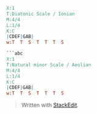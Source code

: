 
```abc
X:1
T:Diatonic Scale / Ionian
M:4/4
L:1/4
K:C
|CDEF|GAB|
w:T  T  S  T  T  T  S

```abc
X:1
T:Natural minor Scale / Aeolian
M:4/4
L:1/4
K:C
|CDEF|GAB|
w:T  T  S  T  T  T  S
```



> Written with [StackEdit](https://stackedit.io/).
<!--stackedit_data:
eyJoaXN0b3J5IjpbMTc0OTUxODY2MiwtOTkxNjM4ODU4LC0xOD
gyMjA4MDQ5LC0xNjkwNDk3OTgwLC0xNDQ3MTk5NTkzLDczMDk5
ODExNl19
-->